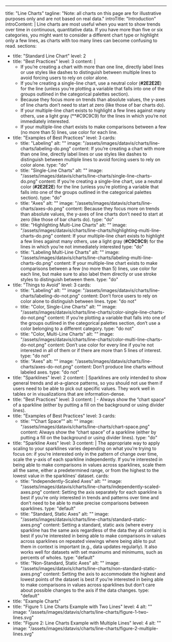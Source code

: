 ---
title: "Line Charts"
tagline: "Note: all charts on this page are for illustrative purposes only and are not based on real data."
introTitle: "Introduction"
introContent: | 
        Line charts are most useful when you want to show trends over time in continuous, quantitative data. If you have more than five or six categories, you might want to consider a different chart type or highlight only a few lines, as charts with too many lines can become confusing to read.
sections:
  - title: "Standard Line Chart"
    level: 2
  - title: "Best Practices"
    level: 3
    content: |
      - If you’re creating a chart with more than one line, directly label lines or use styles like dashes to distinguish between multiple lines to avoid forcing users to rely on color alone.
      - If you’re creating a single-line chart, use a neutral color (**#2E2E2E**) for the line (unless you’re plotting a variable that falls into one of the groups outlined in the categorical palettes section).
      - Because they focus more on trends than absolute values, the y-axes of line charts don’t need to start at zero (like those of bar charts do).
      - If your multiple-line chart exists to highlight a few lines against many others, use a light gray (**#C9C9C9) for the lines in which you’re not immediately interested.
      - If your multiple-line chart exists to make comparisons between a few (no more than 5) lines, use color for each line.
  - title: "Examples of Best Practices"
    level: 3
    cards:
    - title: "Labeling"
      alt: ""
      image: "/assets/images/datavis/charts/line-charts/labeling-do.png"
      content: If you’re creating a chart with more than one line, directly label lines or use styles like dashes to distinguish between multiple lines to avoid forcing users to rely on color alone.
      type: "do"
    - title: "Single-Line Charts"
      alt: ""
      image: "/assets/images/datavis/charts/line-charts/single-line-charts-do.png"
      content: If you’re creating a single-line chart, use a neutral color (**#2E2E2E**) for the line (unless you’re plotting a variable that falls into one of the groups outlined in the categorical palettes section).
      type: "do"
    - title: "Axes"
      alt: ""
      image: "/assets/images/datavis/charts/line-charts/axes-do.png"
      content: Because they focus more on trends than absolute values, the y-axes of line charts don’t need to start at zero (like those of bar charts do).
      type: "do"
    - title: "Highlighting Multi-Line Charts"
      alt: ""
      image: "/assets/images/datavis/charts/line-charts/highlighting-multi-line-charts-do.png"
      content: If your multiple-line chart exists to highlight a few lines against many others, use a light gray (**#C9C9C9**) for the lines in which you’re not immediately interested
      type: "do"
    - title: "Labeling Multi-Line Charts"
      alt: ""
      image: "/assets/images/datavis/charts/line-charts/labeling-multi-line-charts-do.png"
      content: If your multiple-line chart exists to make comparisons between a few (no more than 5) lines, use color for each line, but make sure to also label them directly or use stroke styles to distinguish between them.
      type: "do"
  - title: "Things to Avoid"
    level: 3
    cards:
    - title: "Labeling"
      alt: ""
      image: "/assets/images/datavis/charts/line-charts/labeling-do-not.png"
      content: Don’t force users to rely on color alone to distinguish between lines.
      type: "do not"
    - title: "Color, Single-Line Charts"
      alt: ""
      image: "/assets/images/datavis/charts/line-charts/color-single-line-charts-do-not.png"
      content: If you’re plotting a variable that falls into one of the groups outlined in the categorical palettes section, don’t use a color belonging to a different category.
      type: "do not"
    - title: "Color, Multi-Line Charts"
      alt: ""
      image: "/assets/images/datavis/charts/line-charts/color-multi-line-charts-do-not.png"
      content: Don’t use color for every line if you’re not interested in all of them or if there are more than 5 lines of interest.
      type: "do not"
    - title: "Axes"
      alt: ""
      image: "/assets/images/datavis/charts/line-charts/axes-do-not.png"
      content: Don’t produce line charts without labeled axes.
      type: "do not"
  - title: "Sparklines"
    level: 2
    content: |
        Sparklines are only intended to show general trends and at-a-glance patterns, so you should not use them if users need to be able to pick out specific values. They work well in tables or in visualizations that are information-dense.
  - title: "Best Practices"
    level: 3
    content: |
        - Always show the “chart space” of a sparkline (either by putting a fill on the background or using divider lines).
  - title: "Examples of Best Practices"
    level: 3
    cards:
    - title: "“Chart Space”"
      alt: ""
      image: "/assets/images/datavis/charts/line-charts/chart-space.png"
      content: Always show the “chart space” of a sparkline (either by putting a fill on the background or using divider lines).
      type: "do"
  - title: "Sparkline Axes"
    level: 3
    content: |
        The appropriate way to apply scaling to your sparklines varies depending on what you’re trying to focus on: if you’re interested only in the pattern of change over time, scale the y-axis of each sparkline independently. If you’re interested in being able to make comparisons in values across sparklines, scale them all the same, either a predetermined range, or from the highest to the lowest value in the sparklines’ dataset.
    cards:
    - title: "Independently-Scaled Axes"
      alt: ""
      image: "/assets/images/datavis/charts/line-charts/independently-scaled-axes.png"
      content: Setting the axis separately for each sparkline is best if you’re only interested in trends and patterns over time and don’t need to be able to make precise comparisons between sparklines.
      type: "default"
    - title: "Standard, Static Axes"
      alt: ""
      image: "/assets/images/datavis/charts/line-charts/standard-static-axes.png"
      content: Setting a standard, static axis (where every sparkline has the same axis regardless of the data they all contain) is best if you’re interested in being able to make comparisons in values across sparklines on repeated viewings where being able to put them in context is important (e.g., data updates regularly). It also works well for datasets with set maximums and minimums, such as percents of wholes.
      type: "default"
    - title: "Non-Standard, Static Axes"
      alt: ""
      image: "/assets/images/datavis/charts/line-charts/non-standard-static-axes.png"
      content: Setting the axis to accommodate the highest and lowest points of the dataset is best if you’re interested in being able to make comparisons in values across sparklines but don’t care about possible changes to the axis if the data changes.
      type: "default"
  - title: "Example Charts"
  - title: "Figure 1: Line Charts Example with Two Lines"
    level: 4
    alt: ""
      image: "/assets/images/datavis/charts/line-charts/figure-1-two-lines.svg"
  - title: "Figure 2: Line Charts Example with Multiple Lines"
    level: 4
    alt: ""
      image: "/assets/images/datavis/charts/line-charts/figure-2-multiple-lines.svg"
